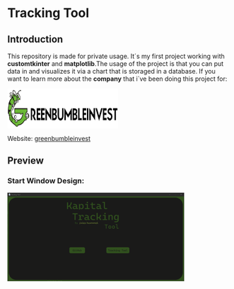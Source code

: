 


# Tracking Tool
## Introduction

This repository is made for private usage. It´s my first project working with __customtkinter__ and __matplotlib__.The usage of the project is that you can put data in and visualizes it via a chart that is storaged in a database.
If you want to learn more about the __company__ that i´ve been doing this project for:

 <img src=https://github.com/JuleeC/Tracking-Tool/blob/main/images/greenbumbleinvestlogo.png width=250 height=90 align="center">
 
Website: [greenbumbleinvest](https://greenbumbleinvest.com/)

## Preview
### Start Window Design:
 <img src=https://github.com/JuleeC/Tracking-Tool/blob/main/images/Start_Window.PNG width=400 height = 200 align="center">

 


     

